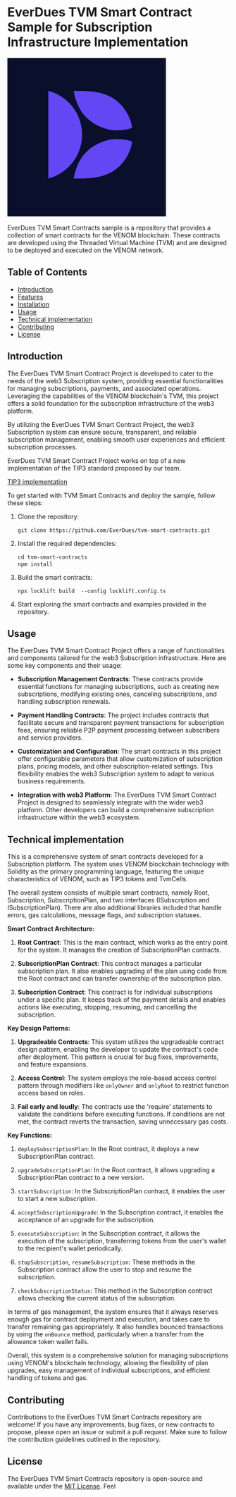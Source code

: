 # EverDues TVM Smart Contract Sample for Subscription Infrastructure Implementation

![ EverDues](https://github.com/EverDues/tvm-smart-contracts/blob/master/logo.png)

EverDues TVM Smart Contracts sample is a repository that provides a collection of smart contracts for the VENOM blockchain. These contracts are developed using the Threaded Virtual Machine (TVM) and are designed to be deployed and executed on the VENOM network. 

## Table of Contents

- [Introduction](#introduction)
- [Features](#features)
- [Installation](#installation)
- [Usage](#usage)
- [Technical implementation](#usage)
- [Contributing](#contributing)
- [License](#license)

## Introduction

The EverDues TVM Smart Contract Project is developed to cater to the needs of the web3 Subscription system, providing essential functionalities for managing subscriptions, payments, and associated operations. Leveraging the capabilities of the VENOM blockchain's TVM, this project offers a solid foundation for the subscription infrastructure of the web3 platform.

By utilizing the EverDues TVM Smart Contract Project, the web3 Subscription system can ensure secure, transparent, and reliable subscription management, enabling smooth user experiences and efficient subscription processes.

EverDues TVM Smart Contract Project works on top of a new implementation of the TIP3 standard proposed by our team.

[TIP3 implementation](https://github.com/EverDues/tip3/commits/master)



To get started with TVM Smart Contracts and deploy the sample, follow these steps:

1. Clone the repository:

   ```shell
   git clone https://github.com/EverDues/tvm-smart-contracts.git
   ```

2. Install the required dependencies:

   ```shell
   cd tvm-smart-contracts
   npm install
   ```

3. Build the smart contracts:

   ```shell
   npx locklift build  --config locklift.config.ts
   ```

4. Start exploring the smart contracts and examples provided in the repository.

## Usage

The EverDues TVM Smart Contract Project offers a range of functionalities and components tailored for the web3 Subscription infrastructure. Here are some key components and their usage:

- **Subscription Management Contracts**: These contracts provide essential functions for managing subscriptions, such as creating new subscriptions, modifying existing ones, canceling subscriptions, and handling subscription renewals.

- **Payment Handling Contracts**: The project includes contracts that facilitate secure and transparent payment transactions for subscription fees, ensuring reliable P2P payment processing between subscribers and service providers.

- **Customization and Configuration**: The smart contracts in this project offer configurable parameters that allow customization of subscription plans, pricing models, and other subscription-related settings. This flexibility enables the web3 Subscription system to adapt to various business requirements.

- **Integration with web3 Platform**: The EverDues TVM Smart Contract Project is designed to seamlessly integrate with the wider web3 platform. Other developers can build a comprehensive subscription infrastructure within the web3 ecosystem.

## Technical implementation

This is a comprehensive system of smart contracts developed for a Subscription platform. The system uses VENOM blockchain technology with Solidity as the primary programming language, featuring the unique characteristics of VENOM, such as TIP3 tokens and TvmCells. 

The overall system consists of multiple smart contracts, namely Root, Subscription, SubscriptionPlan, and two interfaces (ISubscription and ISubscriptionPlan). There are also additional libraries included that handle errors, gas calculations, message flags, and subscription statuses.

**Smart Contract Architecture:**

1. **Root Contract**: This is the main contract, which works as the entry point for the system. It manages the creation of SubscriptionPlan contracts.

2. **SubscriptionPlan Contract**: This contract manages a particular subscription plan. It also enables upgrading of the plan using code from the Root contract and can transfer ownership of the subscription plan.

3. **Subscription Contract**: This contract is for individual subscriptions under a specific plan. It keeps track of the payment details and enables actions like executing, stopping, resuming, and cancelling the subscription.

**Key Design Patterns:**

1. **Upgradeable Contracts**: This system utilizes the upgradeable contract design pattern, enabling the developer to update the contract's code after deployment. This pattern is crucial for bug fixes, improvements, and feature expansions.

2. **Access Control**: The system employs the role-based access control pattern through modifiers like `onlyOwner` and `onlyRoot` to restrict function access based on roles.

3. **Fail early and loudly**: The contracts use the 'require' statements to validate the conditions before executing functions. If conditions are not met, the contract reverts the transaction, saving unnecessary gas costs.

**Key Functions:**

1. `deploySubscriptionPlan`: In the Root contract, it deploys a new SubscriptionPlan contract.

2. `upgradeSubscriptionPlan`: In the Root contract, it allows upgrading a SubscriptionPlan contract to a new version.

3. `startSubscription`: In the SubscriptionPlan contract, it enables the user to start a new subscription.

4. `acceptSubscriptionUpgrade`: In the Subscription contract, it enables the acceptance of an upgrade for the subscription.

5. `executeSubscription`: In the Subscription contract, it allows the execution of the subscription, transferring tokens from the user's wallet to the recipient's wallet periodically.

6. `stopSubscription`, `resumeSubscription`: These methods in the Subscription contract allow the user to stop and resume the subscription.

7. `checkSubscriptionStatus`: This method in the Subscription contract allows checking the current status of the subscription.

In terms of gas management, the system ensures that it always reserves enough gas for contract deployment and execution, and takes care to transfer remaining gas appropriately. It also handles bounced transactions by using the `onBounce` method, particularly when a transfer from the allowance token wallet fails.

Overall, this system is a comprehensive solution for managing subscriptions using VENOM's blockchain technology, allowing the flexibility of plan upgrades, easy management of individual subscriptions, and efficient handling of tokens and gas.


## Contributing

Contributions to the EverDues TVM Smart Contracts repository are welcome! If you have any improvements, bug fixes, or new contracts to propose, please open an issue or submit a pull request. Make sure to follow the contribution guidelines outlined in the repository.

## License

The EverDues TVM Smart Contracts repository is open-source and available under the [MIT License](https://github.com/EverDues/tvm-smart-contracts/blob/main/LICENSE). Feel